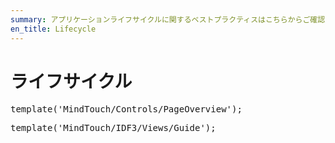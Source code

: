 ```yaml
---
summary: アプリケーションライフサイクルに関するベストプラクティスはこちらからご確認いただけます。
en_title: Lifecycle
---
```


# ライフサイクル

<pre class="script">
template('MindTouch/Controls/PageOverview');
</pre>

<pre class="script">
template('MindTouch/IDF3/Views/Guide');
</pre>
